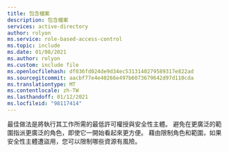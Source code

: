 ```yaml
---
title: 包含檔案
description: 包含檔案
services: active-directory
author: rolyon
ms.service: role-based-access-control
ms.topic: include
ms.date: 01/08/2021
ms.author: rolyon
ms.custom: include file
ms.openlocfilehash: df036fd024de9d34ec5313140279589317e822ad
ms.sourcegitcommit: aacbf77e4e40266e497b6073679642d97d110cda
ms.translationtype: MT
ms.contentlocale: zh-TW
ms.lasthandoff: 01/12/2021
ms.locfileid: "98117414"
---
```

最佳做法是將執行其工作所需的最低許可權授與安全性主體。 避免在更廣泛的範圍指派更廣泛的角色，即使它一開始看起來更方便。 藉由限制角色和範圍，如果安全性主體遭盜用，您可以限制哪些資源有風險。